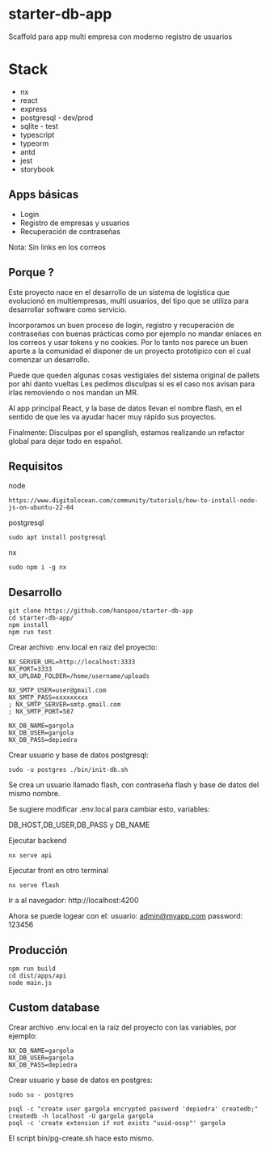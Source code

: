 # starter-db-app

Scaffold para app multi empresa con moderno registro de usuarios

# Stack

- nx
- react
- express
- postgresql - dev/prod
- sqlite - test
- typescript
- typeorm
- antd
- jest
- storybook

## Apps básicas

- Login
- Registro de empresas y usuarios
- Recuperación de contraseñas

Nota: Sin links en los correos

## Porque ?

Este proyecto nace en el desarrollo de un sistema de logística que evolucionó en multiempresas, multi usuarios, del tipo que se utiliza para desarrollar software como servicio.

Incorporamos un buen proceso de login, registro y recuperación de contraseñas con buenas prácticas como por ejemplo no mandar enlaces en los correos y usar tokens y no cookies. Por lo tanto nos parece un buen aporte a la comunidad el disponer de un proyecto prototipico con el cual comenzar un desarrollo.

Puede que queden algunas cosas vestigiales del sistema original de pallets por ahí danto vueltas Les pedimos disculpas si es el caso nos avisan para irlas removiendo o nos mandan un MR.

Al app principal React, y la base de datos llevan el nombre flash, en el sentido de que les va ayudar hacer muy rápido sus proyectos.

Finalmente: Disculpas por el spanglish, estamos realizando un refactor global para dejar todo en español.

## Requisitos

node

```
https://www.digitalocean.com/community/tutorials/how-to-install-node-js-on-ubuntu-22-04
```

postgresql

```
sudo apt install postgresql
```

nx

```
sudo npm i -g nx
```

## Desarrollo

```
git clone https://github.com/hanspoo/starter-db-app
cd starter-db-app/
npm install
npm run test
```

Crear archivo .env.local en raiz del proyecto:

```
NX_SERVER_URL=http://localhost:3333
NX_PORT=3333
NX_UPLOAD_FOLDER=/home/username/uploads

NX_SMTP_USER=user@gmail.com
NX_SMTP_PASS=xxxxxxxxx
; NX_SMTP_SERVER=smtp.gmail.com
; NX_SMTP_PORT=587

NX_DB_NAME=gargola
NX_DB_USER=gargola
NX_DB_PASS=depiedra
```

Crear usuario y base de datos postgresql:

```
sudo -u postgres ./bin/init-db.sh
```

Se crea un usuario llamado flash, con contraseña flash y base de datos del mismo nombre.

Se sugiere modificar .env.local para cambiar esto, variables:

DB_HOST,DB_USER,DB_PASS y DB_NAME

Ejecutar backend

```
nx serve api
```

Ejecutar front en otro terminal

```
nx serve flash
```

Ir a al navegador:
http://localhost:4200

Ahora se puede logear con el:
usuario:
admin@myapp.com
password:
123456

## Producción

```
npm run build
cd dist/apps/api
node main.js
```

## Custom database

Crear archivo .env.local en la raíz del proyecto con las variables, por ejemplo:

```
NX_DB_NAME=gargola
NX_DB_USER=gargola
NX_DB_PASS=depiedra
```

Crear usuario y base de datos en postgres:

```
sudo su - postgres

psql -c "create user gargola encrypted password 'depiedra' createdb;"
createdb -h localhost -U gargola gargola
psql -c 'create extension if not exists "uuid-ossp"' gargola
```

El script bin/pg-create.sh hace esto mismo.
